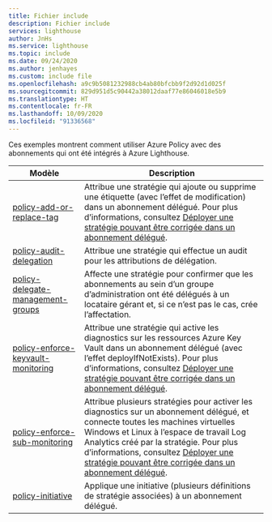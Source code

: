 ```yaml
---
title: Fichier include
description: Fichier include
services: lighthouse
author: JnHs
ms.service: lighthouse
ms.topic: include
ms.date: 09/24/2020
ms.author: jenhayes
ms.custom: include file
ms.openlocfilehash: a9c9b5081232988cb4ab80bfcbb9f2d92d1d025f
ms.sourcegitcommit: 829d951d5c90442a38012daaf77e86046018e5b9
ms.translationtype: HT
ms.contentlocale: fr-FR
ms.lasthandoff: 10/09/2020
ms.locfileid: "91336568"
---
```

Ces exemples montrent comment utiliser Azure Policy avec des abonnements qui ont été intégrés à Azure Lighthouse.

| **Modèle** | **Description** |
|---------|---------|
| [policy-add-or-replace-tag](https://github.com/Azure/Azure-Lighthouse-samples/tree/master/templates/policy-add-or-replace-tag) | Attribue une stratégie qui ajoute ou supprime une étiquette (avec l’effet de modification) dans un abonnement délégué. Pour plus d’informations, consultez [Déployer une stratégie pouvant être corrigée dans un abonnement délégué](../articles/lighthouse/how-to/deploy-policy-remediation.md). |
| [policy-audit-delegation](https://github.com/Azure/Azure-Lighthouse-samples/tree/master/templates/policy-audit-delegation) | Attribue une stratégie qui effectue un audit pour les attributions de délégation. |
| [policy-delegate-management-groups](https://github.com/Azure/Azure-Lighthouse-samples/tree/master/templates/policy-delegate-management-groups) | Affecte une stratégie pour confirmer que les abonnements au sein d’un groupe d’administration ont été délégués à un locataire gérant et, si ce n’est pas le cas, crée l’affectation.
| [policy-enforce-keyvault-monitoring](https://github.com/Azure/Azure-Lighthouse-samples/tree/master/templates/policy-enforce-keyvault-monitoring) | Attribue une stratégie qui active les diagnostics sur les ressources Azure Key Vault dans un abonnement délégué (avec l’effet deployIfNotExists). Pour plus d’informations, consultez [Déployer une stratégie pouvant être corrigée dans un abonnement délégué](../articles/lighthouse/how-to/deploy-policy-remediation.md). |
| [policy-enforce-sub-monitoring](https://github.com/Azure/Azure-Lighthouse-samples/tree/master/templates/policy-enforce-sub-monitoring) | Attribue plusieurs stratégies pour activer les diagnostics sur un abonnement délégué, et connecte toutes les machines virtuelles Windows et Linux à l’espace de travail Log Analytics créé par la stratégie. Pour plus d’informations, consultez [Déployer une stratégie pouvant être corrigée dans un abonnement délégué](../articles/lighthouse/how-to/deploy-policy-remediation.md). |
| [policy-initiative](https://github.com/Azure/Azure-Lighthouse-samples/tree/master/templates/policy-initiative) | Applique une initiative (plusieurs définitions de stratégie associées) à un abonnement délégué. |

